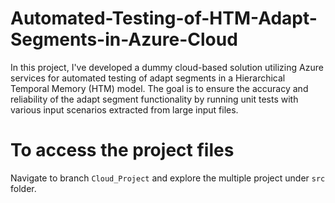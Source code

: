 # Automated-Testing-of-HTM-Adapt-Segments-in-Azure-Cloud
In this project, I've developed a dummy cloud-based solution utilizing Azure services for automated testing of adapt segments in a Hierarchical Temporal Memory (HTM) model. The goal is to ensure the accuracy and reliability of the adapt segment functionality by running unit tests with various input scenarios extracted from large input files.


# To access the project files
Navigate to branch `Cloud_Project` and explore the multiple project under `src` folder.
